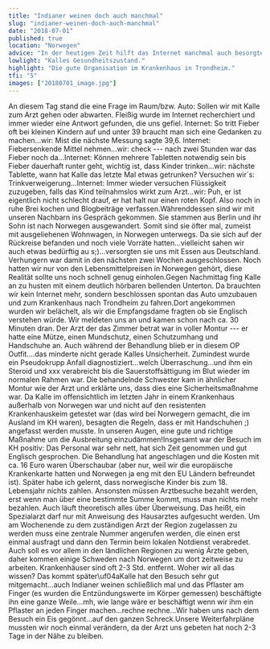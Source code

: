```yaml
---
title: "Indianer weinen doch auch manchmal"
slug: "indianer-weinen-doch-auch-manchmal"
date: "2018-07-01"
published: true
location: "Norwegen"
advice: "In der heutigen Zeit hilft das Internet manchmal auch besorgte Eltern zu beruhigen und zu helfen. Also einfach in auch hineinhören und die Informationen aus dem Netz nur zum würzen der eigenen Entscheidungen nutzen."
lowlight: "Kalles Gesundheitszustand."
highlight: "Die gute Organisation im Krankenhaus in Trondheim."
tfi: "5"
images: ["20180701_image.jpg"]
---
```


An diesem Tag stand die eine Frage im Raum/bzw. Auto: Sollen wir mit Kalle zum Arzt gehen oder abwarten. Fleißig wurde im Internet recherchiert und immer wieder eine Antwort gefunden, die uns gefiel. Internet: So tritt Fieber oft bei kleinen Kindern auf und unter 39 braucht man sich eine Gedanken zu machen...wir: Mist die nächste Messung sagte 39,6. Internet: Fiebersenkende Mittel nehmen...wir: check --- nach zwei Stunden war das Fieber noch da...Internet: Können mehrere Tabletten notwendig sein bis Fieber dauerhaft runter geht, wichtig ist, dass Kinder trinken...wir: nächste Tablette, wann hat Kalle das letzte Mal etwas getrunken? Versuchen wir´s: Trinkverweigerung...Internet: Immer wieder versuchen Flüssigkeit zuzugeben, falls das Kind teilnahmslos wirkt zum Arzt...wir: Puh, er ist eigentlich nicht schlecht drauf, er hat halt nur einen roten Kopf. Also noch in ruhe Brei kochen und Blogbeiträge verfassen.Währenddessen sind wir mit unseren Nachbarn ins Gespräch gekommen. Sie stammen aus Berlin und ihr Sohn ist nach Norwegen ausgewandert. Somit sind sie öfter mal, zumeist mit ausgeliehenen Wohnwagen, in Norwegen unterwegs. Da sie sich auf der Rückreise befanden und noch viele Vorräte hatten...vielleicht sahen wir auch etwas bedürftig au s;)...versorgten sie uns mit Essen aus Deutschland. Verhungern war damit in den nächsten zwei Wochen ausgeschlossen. Noch hatten wir nur von den Lebensmittelpreisen in Norwegen gehört, diese Realität sollte uns noch schnell genug einholen.Gegen Nachmittag fing Kalle an zu husten mit einem deutlich hörbaren bellenden Unterton. Da brauchten wir kein Internet mehr, sondern beschlossen spontan das Auto umzubauen und zum Krankenhaus nach Trondheim zu fahren.Dort angekommen wurden wir belächelt, als wir die Empfangsdame fragten ob sie Englisch verstehen würde. Wir meldeten uns an und kamen schon nach ca. 30 Minuten dran. Der Arzt der das Zimmer betrat war in voller Montur --- er hatte eine Mütze, einen Mundschutz, einen Schutzumhang und Handschuhe an. Auch während der Behandlung blieb er in diesem OP Outfit....das minderte nicht gerade Kalles Unsicherheit. Zumindest wurde ein Pseudokrupp Anfall diagnostiziert...welch Überraschung...und ihm ein Steroid und xxx verabreicht bis die Sauerstoffsättigung im Blut wieder im normalen Rahmen war. Die behandelnde Schwester kam in ähnlicher Montur wie der Arzt und erklärte uns, dass dies eine Sicherheitsmaßnahme war. Da Kalle im offensichtlich im letzten Jahr in einem Krankenhaus außerhalb von Norwegen war und nicht auf den resistenten Krankenhauskeim getestet war (das wird bei Norwegern gemacht, die im Ausland im KH waren), besagten die Regeln, dass er mit Handschuhen ;) angefasst werden musste. In unseren Augen, eine gute und richtige Maßnahme um die Ausbreitung einzudämmen!Insgesamt war der Besuch im KH positiv: Das Personal war sehr nett, hat sich Zeit genommen und gut Englisch gesprochen. Die Behandlung hat angeschlagen und die Kosten mit ca. 16 Euro waren Überschaubar (aber nur, weil wir die europäische Krankenkarte hatten und Norwegen ja eng mit den EU Ländern befreundet ist). Später habe ich gelernt, dass norwegische Kinder bis zum 18. Lebensjahr nichts zahlen. Ansonsten müssen Arztbesuche bezahlt werden, erst wenn man über eine bestimmte Summe kommt, muss man nichts mehr bezahlen. Auch läuft theoretisch alles über Überweisung. Das heißt, ein Spezialarzt darf nur mit Anweisung des Hausarztes aufgesucht werden. Um am Wochenende zu dem zuständigen Arzt der Region zugelassen zu werden muss eine zentrale Nummer angerufen werden, die einen erst einmal ausfragt und dann den Termin beim lokalen Notdienst verabredet. Auch soll es vor allem in den ländlichen Regionen zu wenig Ärzte geben, daher kommen einige Schweden nach Norwegen um dort zeitweise zu arbeiten. Krankenhäuser sind oft 2-3 Std. entfernt. Woher wir all das wissen? Das kommt später\uf04aKalle hat den Besuch sehr gut mitgemacht...auch Indianer weinen schließlich mal und das Pflaster am Finger (es wurden die Entzündungswerte im Körper gemessen) beschäftigte ihn eine ganze Weile...mh, wie lange wäre er beschäftigt wenn wir ihm ein Pflaster an jeden Finger machen...rechne rechne...Wir haben uns nach dem Besuch ein Eis gegönnt...auf den ganzen Schreck.Unsere Weiterfahrpläne mussten wir noch einmal verändern, da der Arzt uns gebeten hat noch 2-3 Tage in der Nähe zu bleiben.